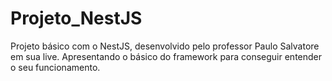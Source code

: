 # Projeto_NestJS
 Projeto básico com o NestJS, desenvolvido pelo professor Paulo Salvatore em sua live. Apresentando o básico do framework para conseguir entender o seu funcionamento.
